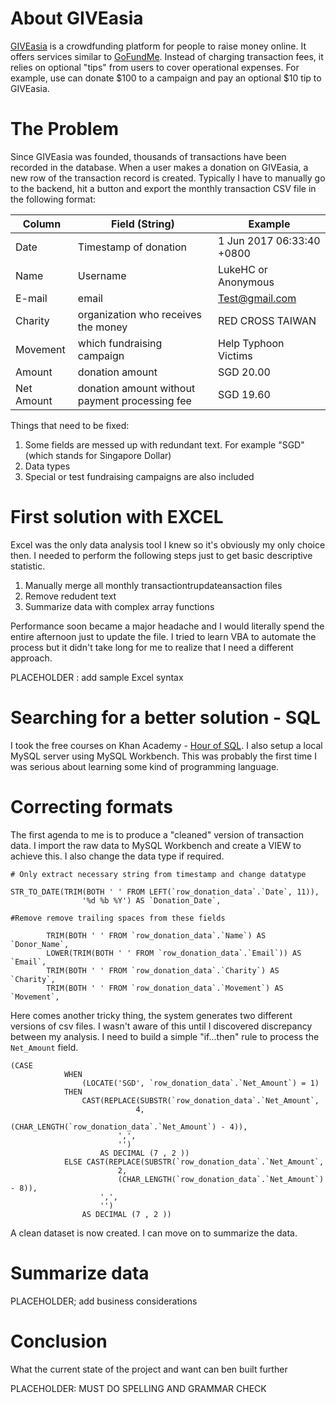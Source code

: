 # About GIVEasia
[GIVEasia](https://give.asia/) is a crowdfunding platform for people to raise money online. It offers services similar to [GoFundMe](https://www.gofundme.com/). Instead of charging transaction fees, it relies on optional "tips" from users to cover operational expenses. For example, use can donate $100 to a campaign and pay an optional $10 tip to GIVEasia. 


# The Problem
Since GIVEasia was founded, thousands of transactions have been recorded in the database. When a user makes a donation on GIVEasia, a new row of the transaction record is created. Typically I have to manually go to the backend, hit a button and export the monthly transaction CSV file in the following format:

Column| Field (String) | Example 
------|-------|--------
Date | Timestamp of donation | 1 Jun 2017 06:33:40 +0800
Name | Username | LukeHC or Anonymous
E-mail | email | Test@gmail.com
Charity |	organization who receives the money | RED CROSS TAIWAN
Movement | which fundraising campaign | Help Typhoon Victims
Amount | donation amount | SGD 20.00
Net Amount | donation amount without payment processing fee	| SGD 19.60

Things that need to be fixed:

1. Some fields are messed up with redundant text. For example "SGD" (which stands for Singapore Dollar)
2. Data types
3. Special or test fundraising campaigns are also included 

# First solution with EXCEL 

Excel was the only data analysis tool I knew so it's obviously my only choice then. I needed to perform the following steps just to get basic descriptive statistic.

1. Manually merge all monthly transactiontrupdateansaction files
2. Remove redudent text
3. Summarize data with complex array functions

Performance soon became a major headache and I would literally spend the entire afternoon just to update the file. I tried to learn VBA to automate the process but it didn't take long for me to realize that I need a different approach.

PLACEHOLDER : add sample Excel syntax

# Searching for a better solution - SQL

I took the free courses on Khan Academy - [Hour of SQL](https://www.khanacademy.org/computing/hour-of-code/hour-of-sql). I also setup a local MySQL server using MySQL Workbench. This was probably the first time I was serious about learning some kind of programming language.

#  Correcting formats

The first agenda to me is to produce a "cleaned" version of transaction data. I import the raw data to MySQL Workbench and create a VIEW to achieve this. I also change the data type if required.

```
# Only extract necessary string from timestamp and change datatype

STR_TO_DATE(TRIM(BOTH ' ' FROM LEFT(`row_donation_data`.`Date`, 11)),
                '%d %b %Y') AS `Donation_Date`,
                
#Remove remove trailing spaces from these fields

        TRIM(BOTH ' ' FROM `row_donation_data`.`Name`) AS `Donor_Name`,
        LOWER(TRIM(BOTH ' ' FROM `row_donation_data`.`Email`)) AS `Email`,
        TRIM(BOTH ' ' FROM `row_donation_data`.`Charity`) AS `Charity`,
        TRIM(BOTH ' ' FROM `row_donation_data`.`Movement`) AS `Movement`,
```
Here comes another tricky thing, the system generates two different versions of csv files. I wasn't aware of this until I discovered discrepancy between my analysis. I need to build a simple "if...then" rule to process the ```Net_Amount``` field.

```
(CASE
            WHEN
                (LOCATE('SGD', `row_donation_data`.`Net_Amount`) = 1)
            THEN
                CAST(REPLACE(SUBSTR(`row_donation_data`.`Net_Amount`,
                            4,
                            (CHAR_LENGTH(`row_donation_data`.`Net_Amount`) - 4)),
                        ',',
                        '')
                    AS DECIMAL (7 , 2 ))
            ELSE CAST(REPLACE(SUBSTR(`row_donation_data`.`Net_Amount`,
                        2,
                        (CHAR_LENGTH(`row_donation_data`.`Net_Amount`) - 8)),
                    ',',
                    '')
                AS DECIMAL (7 , 2 ))
```
A clean dataset is now created. I can move on to summarize the data.

# Summarize data
PLACEHOLDER; add business considerations 


# Conclusion
What the current state of the project and want can ben built further 

PLACEHOLDER: MUST DO SPELLING AND GRAMMAR CHECK

